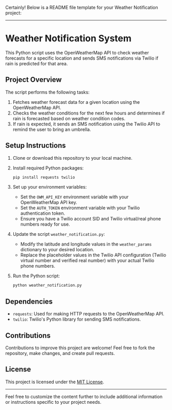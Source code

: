 Certainly! Below is a README file template for your Weather Notification project:

---

# Weather Notification System

This Python script uses the OpenWeatherMap API to check weather forecasts for a specific location and sends SMS notifications via Twilio if rain is predicted for that area.

## Project Overview

The script performs the following tasks:

1. Fetches weather forecast data for a given location using the OpenWeatherMap API.
2. Checks the weather conditions for the next few hours and determines if rain is forecasted based on weather condition codes.
3. If rain is expected, it sends an SMS notification using the Twilio API to remind the user to bring an umbrella.

## Setup Instructions

1. Clone or download this repository to your local machine.

2. Install required Python packages:
   ```bash
   pip install requests twilio
   ```

3. Set up your environment variables:
   - Set the `OWM_API_KEY` environment variable with your OpenWeatherMap API key.
   - Set the `AUTH_TOKEN` environment variable with your Twilio authentication token.
   - Ensure you have a Twilio account SID and Twilio virtual/real phone numbers ready for use.

4. Update the script `weather_notification.py`:
   - Modify the latitude and longitude values in the `weather_params` dictionary to your desired location.
   - Replace the placeholder values in the Twilio API configuration (Twilio virtual number and verified real number) with your actual Twilio phone numbers.

5. Run the Python script:
   ```bash
   python weather_notification.py
   ```

## Dependencies

- `requests`: Used for making HTTP requests to the OpenWeatherMap API.
- `twilio`: Twilio's Python library for sending SMS notifications.

## Contributions

Contributions to improve this project are welcome! Feel free to fork the repository, make changes, and create pull requests.

## License

This project is licensed under the [MIT License](LICENSE).

---

Feel free to customize the content further to include additional information or instructions specific to your project needs.
